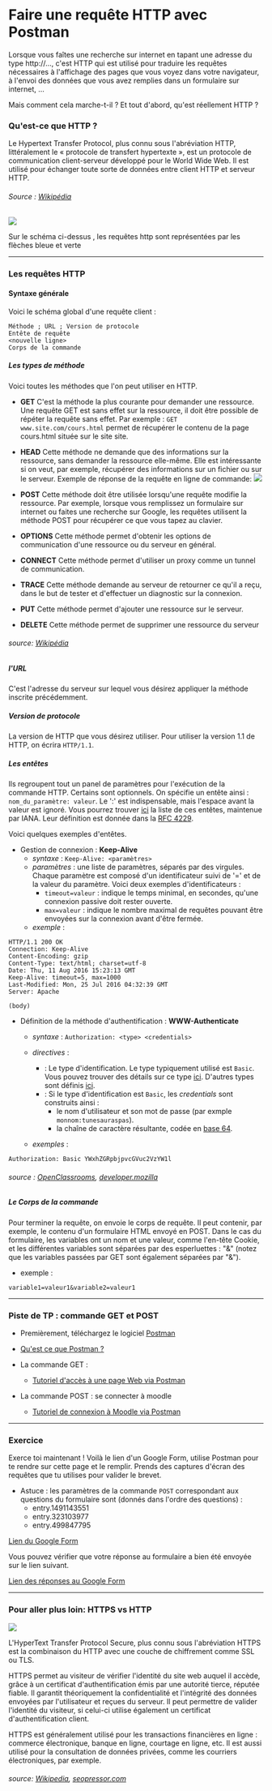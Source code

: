 
# Faire une requête HTTP avec Postman

Lorsque vous faîtes une recherche sur internet en tapant une adresse du type http://..., c'est HTTP qui est utilisé pour traduire les requêtes nécessaires à l'affichage des pages que vous voyez dans votre navigateur, à l'envoi des données que vous avez remplies dans un formulaire sur internet, ...

Mais comment cela marche-t-il ? Et tout d'abord, qu'est réellement HTTP ?

### Qu'est-ce que HTTP ?

Le Hypertext Transfer Protocol, plus connu sous l'abréviation HTTP, littéralement le « protocole de transfert hypertexte », est un protocole de communication client-serveur développé pour le World Wide Web. Il est utilisé pour échanger toute sorte de données entre client HTTP et serveur HTTP.

###### Source : [Wikipédia](https://fr.wikipedia.org/wiki/Hypertext_Transfer_Protocol)

![](https://user.oc-static.com/files/5001_6000/5675.jpg)

Sur le schéma ci-dessus , les requêtes http sont représentées par les flèches bleue et verte

---

### Les requêtes HTTP



#### Syntaxe générale

Voici le schéma global d'une requête client : 
```
Méthode ; URL ; Version de protocole
Entête de requête
<nouvelle ligne>
Corps de la commande
```

##### Les types de méthode
Voici toutes les méthodes que l'on peut utiliser en HTTP.  


* **GET**
C'est la méthode la plus courante pour demander une ressource. Une requête GET est sans effet sur la ressource, il doit être possible de répéter la requête sans effet.
Par exemple : `GET www.site.com/cours.html` permet de récupérer le contenu de la page cours.html située sur le site site.

* **HEAD**
Cette méthode ne demande que des informations sur la ressource, sans demander la ressource elle-même.  Elle est intéressante si on veut, par exemple, récupérer des informations sur un fichier ou sur le serveur.
Exemple de réponse de la requête en ligne de commande:
![](https://i.imgur.com/NBCKGPU.png)


* **POST**
Cette méthode doit être utilisée lorsqu'une requête modifie la ressource. Par exemple, lorsque vous remplissez un formulaire sur internet ou faites une recherche sur Google, les requêtes utilisent la méthode POST pour récupérer ce que vous tapez au clavier.

* **OPTIONS**
Cette méthode permet d'obtenir les options de communication d'une ressource ou du serveur en général.

* **CONNECT**
Cette méthode permet d'utiliser un proxy comme un tunnel de communication.

* **TRACE**
Cette méthode demande au serveur de retourner ce qu'il a reçu, dans le but de tester et d'effectuer un diagnostic sur la connexion.

* **PUT**
Cette méthode permet d'ajouter une ressource sur le serveur.

* **DELETE**
Cette méthode permet de supprimer une ressource du serveur

###### source: [Wikipédia](https://fr.wikipedia.org/wiki/Hypertext_Transfer_Protocol)


##### l'URL

C'est l'adresse du serveur sur lequel vous désirez appliquer la méthode inscrite précédemment.

##### Version de protocole

La version de HTTP que vous désirez utiliser. Pour utiliser la version 1.1 de HTTP, on écrira `HTTP/1.1`.

##### Les entêtes

Ils regroupent tout un panel de paramètres pour l'exécution de la commande HTTP. Certains sont optionnels. On spécifie un entête ainsi : `nom_du_paramètre: valeur`. Le ':' est indispensable, mais l'espace avant la valeur est ignoré. Vous pourrez trouver [ici](https://www.iana.org/assignments/message-headers/message-headers.xhtml) la liste de ces entêtes, maintenue par IANA. Leur définition est donnée dans la [RFC 4229](https://tools.ietf.org/html/rfc4229).

Voici quelques exemples d'entêtes.

* Gestion de connexion : **Keep-Alive**
    * *syntaxe* : `Keep-Alive: <paramètres>`
    * *paramètres* : une liste de paramètres, séparés par des virgules. Chaque paramètre est composé d'un identificateur suivi de '=' et de la valeur du paramètre. Voici deux exemples d'identificateurs :
        * `timeout=valeur` : indique le temps minimal, en secondes, qu'une connexion passive doit rester ouverte.
        *  `max=valeur` : indique le nombre maximal de requêtes pouvant être envoyées sur la connexion avant d'être fermée. 
    * *exemple* : 
```
HTTP/1.1 200 OK
Connection: Keep-Alive
Content-Encoding: gzip
Content-Type: text/html; charset=utf-8
Date: Thu, 11 Aug 2016 15:23:13 GMT
Keep-Alive: timeout=5, max=1000
Last-Modified: Mon, 25 Jul 2016 04:32:39 GMT
Server: Apache

(body)
```
* Définition de la méthode d'authentification : **WWW-Authenticate**

    * *syntaxe* : `Authorization: <type> <credentials>`
    * *directives* : 
        * **<type>** : Le type d'identification. Le type typiquement utilisé est `Basic`. Vous pouvez trouver des détails sur ce type [ici](https://developer.mozilla.org/en-US/docs/Web/HTTP/Authentication#Basic_authentication_scheme). D'autres types sont définis [ici](http://www.iana.org/assignments/http-authschemes/http-authschemes.xhtml).
        *  **<credentials>** : Si le type d'identification est `Basic`, les *credentials* sont construits ainsi : 
            * le nom d'utilisateur et son mot de passe (par exmple `monnom:tunesauraspas`).
            * la chaîne de caractère résultante, codée en [base 64](https://developer.mozilla.org/en-US/docs/Web/API/WindowBase64/Base64_encoding_and_decoding).
     

    * *exemples* :
```
Authorization: Basic YWxhZGRpbjpvcGVuc2VzYW1l
```
###### source : [OpenClassrooms](https://openclassrooms.com/courses/les-requetes-http), [developer.mozilla](https://developer.mozilla.org/fr/docs/Web/HTTP/Headers)

##### Le Corps de la commande
Pour terminer la requête, on envoie le corps de requête. Il peut contenir, par exemple, le contenu d'un formulaire HTML envoyé en POST.
Dans le cas du formulaire, les variables ont un nom et une valeur, comme l'en-tête Cookie, et les différentes variables sont séparées par des esperluettes : "&" (notez que les variables passées par GET sont également séparées par "&").
* exemple : 
```
variable1=valeur1&variable2=valeur1
```
---

### Piste de TP : commande GET et POST

* Premièrement, téléchargez le logiciel [Postman](https://www.getpostman.com/)

* [Qu'est ce que Postman ?](https://hackmd.io/4NQgjkC7R8S-Ut9J8aaZqw)

* La commande GET :
    * [Tutoriel d'accès à une page Web via Postman](https://hackmd.io/8V2llBQBThOgg7RP-JPU7A#)

* La commande POST : se connecter à moodle
    * [Tutoriel de connexion à Moodle via Postman](https://hackmd.io/JnKtnPzLSE6VjLE5p3LJbQ)

---

### Exercice

Exerce toi maintenant ! Voilà le lien d'un Google Form, utilise Postman pour te rendre sur cette page et le remplir. Prends des captures d'écran des requêtes que tu utilises pour valider le brevet.

* Astuce : les paramètres de la commande `POST` correspondant aux questions du formulaire sont (donnés dans l'ordre des questions) :
    * entry.1491143551
    * entry.323103977
    * entry.499847795

[Lien du Google Form](https://docs.google.com/forms/d/e/1FAIpQLSevVMgLC7Q9cFPuBrZ5_IZJ5oov2E-nsHR744e0Pxseq3skBA/viewform)

Vous pouvez vérifier que votre réponse au formulaire a bien été envoyée sur le lien suivant.

[Lien des réponses au Google Form](https://docs.google.com/forms/d/e/1FAIpQLSevVMgLC7Q9cFPuBrZ5_IZJ5oov2E-nsHR744e0Pxseq3skBA/viewanalytics)

---

### Pour aller plus loin: HTTPS vs HTTP

![](https://seopressor.com/wp-content/uploads/2017/07/HTTP-vs-HTTPS.png)

L'HyperText Transfer Protocol Secure, plus connu sous l'abréviation HTTPS   est la combinaison du HTTP avec une couche de chiffrement comme SSL ou TLS.

HTTPS permet au visiteur de vérifier l'identité du site web auquel il accède, grâce à un certificat d'authentification émis par une autorité tierce, réputée fiable. Il garantit théoriquement la confidentialité et l'intégrité des données envoyées par l'utilisateur et reçues du serveur. Il peut permettre de valider l'identité du visiteur, si celui-ci utilise également un certificat d'authentification client.

HTTPS est généralement utilisé pour les transactions financières en ligne : commerce électronique, banque en ligne, courtage en ligne, etc. Il est aussi utilisé pour la consultation de données privées, comme les courriers électroniques, par exemple.


###### source: [Wikipedia](https://fr.wikipedia.org/wiki/HyperText_Transfer_Protocol_Secure), [seopressor.com](https://seopressor.com/blog/http-vs-https/)
